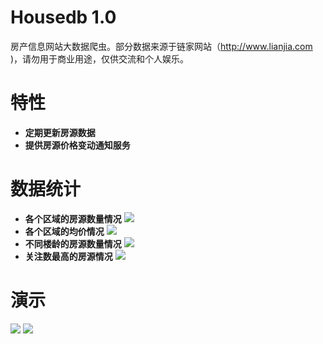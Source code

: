 
Housedb 1.0
===========
房产信息网站大数据爬虫。部分数据来源于链家网站（http://www.lianjia.com )，请勿用于商业用途，仅供交流和个人娱乐。

特性
===
- __定期更新房源数据__　
- __提供房源价格变动通知服务__

数据统计
====
- __各个区域的房源数量情况__
![](https://raw.githubusercontent.com/coolcooldee/housedb/master/src/main/resources/images/demo3.png)
- __各个区域的均价情况__
![](https://raw.githubusercontent.com/coolcooldee/housedb/master/src/main/resources/images/demo4.png)
- __不同楼龄的房源数量情况__
![](https://raw.githubusercontent.com/coolcooldee/housedb/master/src/main/resources/images/demo5.png)
- __关注数最高的房源情况__
![](https://raw.githubusercontent.com/coolcooldee/housedb/master/src/main/resources/images/demo6.png)

演示
===
![](https://raw.githubusercontent.com/coolcooldee/housedb/master/src/main/resources/images/demo.PNG)
![](https://raw.githubusercontent.com/coolcooldee/housedb/master/src/main/resources/images/demo2.PNG)
